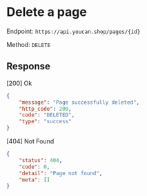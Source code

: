 # Delete a page

Endpoint: `https://api.youcan.shop/pages/{id}`

Method: `DELETE`

## Response

[200] Ok

```json
{
    "message": "Page successfully deleted",
    "http_code": 200,
    "code": "DELETED",
    "type": "success"
}
```

[404] Not Found

```json
{
    "status": 404,
    "code": 0,
    "detail": "Page not found",
    "meta": []
}
```


